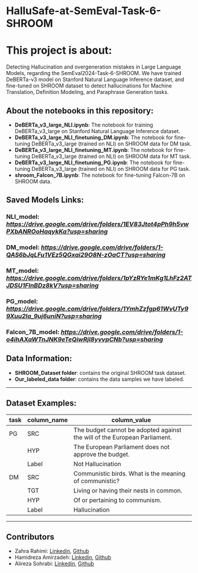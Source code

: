 # HalluSafe-at-SemEval-Task-6-SHROOM

# This project is about:
Detecting Hallucination and overgeneration mistakes in Large Language Models, regarding the SemEval2024-Task-6-SHROOM.
We have trained DeBERTa-v3 model on Stanford Natural Language Inference dataset, and fine-tuned on SHROOM dataset to detect hallucinations for Machine Translation, Definition Modeling, and Paraphrase Generation tasks.

## About the notebooks in this repository:
- **DeBERTa_v3_large_NLI.ipynb**: The notebook for training DeBERTa_v3_large on Stanford Natural Language Inference dataset.
- **DeBERTa_v3_large_NLI_finetuning_DM.ipynb**: The notebook for fine-tuning DeBERTa_v3_large (trained on NLI) on SHROOM data for DM task.
- **DeBERTa_v3_large_NLI_finetuning_MT.ipynb**: The notebook for fine-tuning DeBERTa_v3_large (trained on NLI) on SHROOM data for MT task.
- **DeBERTa_v3_large_NLI_finetuning_PG.ipynb**: The notebook for fine-tuning DeBERTa_v3_large (trained on NLI) on SHROOM data for PG task.
- **shroom_Falcon_7B.ipynb**: The notebook for fine-tuning Falcon-7B on SHROOM data.


## Saved Models Links:
### NLI_model: *https://drive.google.com/drive/folders/1EV83Jtot4pPh9h5vwPXbANROoHaqykKa?usp=sharing*

### DM_model: *https://drive.google.com/drive/folders/1-QAS6bJqLFu1VEz5QGxai29O8N-zOaCT?usp=sharing*

### MT_model: *https://drive.google.com/drive/folders/1pYzRYe1mKg1LhFz2ATJDSU1FlnBDz8kV?usp=sharing*

### PG_model: *https://drive.google.com/drive/folders/1YmhZzfgp61WvUTy99Xuu2Ia_9uj6uniN?usp=sharing*

### Falcon_7B_model: *https://drive.google.com/drive/folders/1-o4ihAXaWTnJNK9eTeQiwRjI8yvvpCNb?usp=sharing*

## Data Information:
- **SHROOM_Dataset folder**: contains the original SHROOM task dataset.
- **Our_labeled_data folder**: contains the data samples we have labeled.


---------------------------------------
## Dataset Examples:

| task | column_name | column_value |
|----------|----------|-------------------------------------------------------------------|
| PG    | SRC| The budget cannot be adopted against the will of the European Parliament.|
|          | HYP|  The European Parliament does not approve the budget. |
|          | Label| Not Hallucination|
| DM    | SRC| Communistic birds. What is the meaning of communistic? |
|          | TGT| Living or having their nests in common. |
|          | HYP|Of or pertaining to communism. |
|          | Label| Hallucination|


------------------

## Contributors
- Zahra Rahimi: [Linkedin](https://www.linkedin.com/in/zahra-rahimi-7a089115b/), [Github](https://github.com/z-rahimi-r)
- Hamidreza Amirzadeh: [Linkedin](https://linkedin.com/in/hamidreza-amirzadeh-26635a181/), [Github](https://github.com/Hamiiidreza)
- Alireza Sohrabi: [Linkedin](https://www.linkedin.com/in/sohraabi/), [Github](https://github.com/SohrabiAlir)



